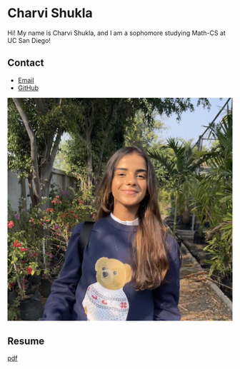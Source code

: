 # Charvi Shukla
Hi! My name is Charvi Shukla, and I am a sophomore studying Math-CS at UC San Diego! 

## Contact

- [Email](mailto:cshukla@ucsd.edu)
- [GitHub](https://github.com/charvishukla)

![](charvi_image.jpeg)

## Resume

[pdf](Charvi_resume.pdf)

